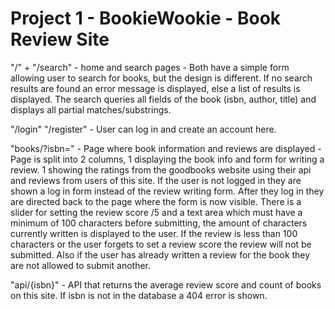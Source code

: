 # Project 1 - BookieWookie - Book Review Site

"/" + "/search" - home and search pages - Both have a simple form allowing user to search for books, but the design is different. If no search results are found an error message is displayed, else a list of results is displayed. The search queries all fields of the book (isbn, author, title) and displays all partial matches/substrings.

"/login" "/register" - User can log in and create an account here.

"books/?isbn=" - Page where book information and reviews are displayed - Page is split into 2 columns, 1 displaying the book info and form for writing a review. 1 showing the ratings from the goodbooks website using their api and reviews from users of this site. If the user is not logged in they are shown a log in form instead of the review writing form. After they log in they are directed back to the page where the form is now visible. There is a slider for setting the review score /5 and a text area which must have a minimum of 100 characters before submitting, the amount of characters currently written is displayed to the user. If the review is less than 100 characters or the user forgets to set a review score the review will not be submitted. Also if the user has already written a review for the book they are not allowed to submit another.

"api/{isbn}" - API that returns the average review score and count of books on this site. If isbn is not in the database a 404 error is shown.
